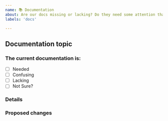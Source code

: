 ```yaml
---
name: 📚 Documentation
about: Are our docs missing or lacking? Do they need some attention that's big enough for its own ticket? Tell us more.
labels: 'docs'

---
```


## Documentation topic

<!-- Be concise! You can add plenty of detail in a later section, but this section is for the snappy one-liner -->

### The current documentation is:

<!-- Please place an x (no spaces!) in all [ ] that apply -->

- [ ] Needed
- [ ] Confusing
- [ ] Lacking
- [ ] Not Sure?

### Details


### Proposed changes
